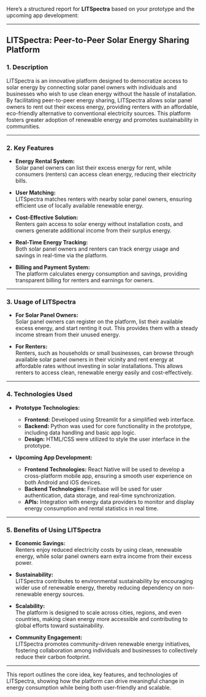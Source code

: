 Here’s a structured report for **LITSpectra** based on your prototype and the upcoming app development:

---

## **LITSpectra: Peer-to-Peer Solar Energy Sharing Platform**

### **1. Description**

LITSpectra is an innovative platform designed to democratize access to solar energy by connecting solar panel owners with individuals and businesses who wish to use clean energy without the hassle of installation. By facilitating peer-to-peer energy sharing, LITSpectra allows solar panel owners to rent out their excess energy, providing renters with an affordable, eco-friendly alternative to conventional electricity sources. This platform fosters greater adoption of renewable energy and promotes sustainability in communities.

---

### **2. Key Features**

- **Energy Rental System:**  
  Solar panel owners can list their excess energy for rent, while consumers (renters) can access clean energy, reducing their electricity bills.
  
- **User Matching:**  
  LITSpectra matches renters with nearby solar panel owners, ensuring efficient use of locally available renewable energy.

- **Cost-Effective Solution:**  
  Renters gain access to solar energy without installation costs, and owners generate additional income from their surplus energy.

- **Real-Time Energy Tracking:**  
  Both solar panel owners and renters can track energy usage and savings in real-time via the platform.

- **Billing and Payment System:**  
  The platform calculates energy consumption and savings, providing transparent billing for renters and earnings for owners.

---

### **3. Usage of LITSpectra**

- **For Solar Panel Owners:**  
  Solar panel owners can register on the platform, list their available excess energy, and start renting it out. This provides them with a steady income stream from their unused energy.
  
- **For Renters:**  
  Renters, such as households or small businesses, can browse through available solar panel owners in their vicinity and rent energy at affordable rates without investing in solar installations. This allows renters to access clean, renewable energy easily and cost-effectively.

---

### **4. Technologies Used**

- **Prototype Technologies:**
  - **Frontend:** Developed using Streamlit for a simplified web interface.
  - **Backend:** Python was used for core functionality in the prototype, including data handling and basic app logic.
  - **Design:** HTML/CSS were utilized to style the user interface in the prototype.

- **Upcoming App Development:**
  - **Frontend Technologies:** React Native will be used to develop a cross-platform mobile app, ensuring a smooth user experience on both Android and iOS devices.
  - **Backend Technologies:** Firebase will be used for user authentication, data storage, and real-time synchronization.
  - **APIs:** Integration with energy data providers to monitor and display energy consumption and rental statistics in real time.

---

### **5. Benefits of Using LITSpectra**

- **Economic Savings:**  
  Renters enjoy reduced electricity costs by using clean, renewable energy, while solar panel owners earn extra income from their excess power.

- **Sustainability:**  
  LITSpectra contributes to environmental sustainability by encouraging wider use of renewable energy, thereby reducing dependency on non-renewable energy sources.

- **Scalability:**  
  The platform is designed to scale across cities, regions, and even countries, making clean energy more accessible and contributing to global efforts toward sustainability.

- **Community Engagement:**  
  LITSpectra promotes community-driven renewable energy initiatives, fostering collaboration among individuals and businesses to collectively reduce their carbon footprint.

---

This report outlines the core idea, key features, and technologies of LITSpectra, showing how the platform can drive meaningful change in energy consumption while being both user-friendly and scalable.